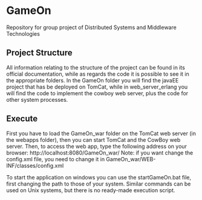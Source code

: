 # GameOn
Repository for group project of Distributed Systems and Middleware Technologies

Project Structure
-----
All information relating to the structure of the project can be found in its official documentation, while as regards the code it is possible to see it in the appropriate folders.
In the GameOn folder you will find the javaEE project that has be deployed on TomCat, while in web_server_erlang you will find the code to implement the cowboy web server, plus the code for other system processes.

Execute
-----
First you have to load the GameOn_war folder on the TomCat web server (in the webapps folder), then you can start TomCat and the CowBoy web server.
Then, to access the web app, type the following address on your browser: http://localhost:8080/GameOn_war/
Note: if you want change the config.xml file, you need to change it in GameOn_war/WEB-INF/classes/config.xml

To start the application on windows you can use the startGameOn.bat file, first changing the path to those of your system. 
Similar commands can be used on Unix systems, but there is no ready-made execution script.


